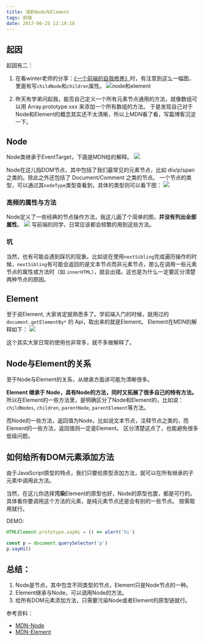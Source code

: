 ```yaml
---
title: 浅析Node与Element
tags: 前端
date: 2017-06-25 12:19:18
---
```


## 起因
起因有二：
1. 在看winter老师的分享：[《一个前端的自我修养》](http://taobaofed.org/blog/2016/03/23/the-growth-of-front-end/)时，有注意到这么一幅图，里面有写`childNode`和`children`属性。
![node和element](/images/2018-03-26-085708.png)

2. 昨天有学弟问起我，能否自己定义一个所有元素节点通用的方法，就像数组可以用 Array.prototype.xxx 来添加一个所有数组的方法。
于是发现自己对于Node和Element的概念其实还不太清晰，所以上MDN看了看，写篇博客沉淀一下。
<!-- more -->
## Node
Node类继承于EventTarget，下面是MDN给的解释。
![](/images/2018-03-26-085711.jpg)

Node在这儿指DOM节点，其中包括了我们最常见的元素节点，比如 div/p/span 之类的。除此之外还包括了 Document/Comment 之类的节点。
一个节点的类型，可以通过其`nodeType`类型查看到，具体的类型则可以看下图：
![](/images/2018-03-26-085712.jpg)

### 高频的属性与方法
Node定义了一些经典的节点操作方法，我这儿画了个简单的图，**并没有列出全部属性**。
![](/images/2018-03-26-085714.jpg)
写前端的同学，日常应该都会频繁的用到这些方法。

### 坑
当然，也有可能会遇到踩坑的现象。比如说在使用`nextSibling`完成遍历操作的时候，`nextSibling`有可能会返回的是文本节点而非元素节点，那么在调用一些元素节点的属性或方法时（如 `innerHTML`），就会出错。这也是为什么一定要区分清楚两种节点的原因。

## Element
至于说Element, 大家肯定就熟悉多了。学前端入门的时候，就用过的 `document.getElementBy*` 的 Api，取出来的就是Element。
Element在MDN的解释如下：
![](/images/2018-03-26-085717.jpg)

这个其实大家日常的使用也非常多，就不多做解释了。

## Node与Element的关系
至于Node与Element的关系，从继承方面讲可能为清晰很多。

**Element 继承于 Node，具有Node的方法，同时又拓展了很多自己的特有方法。**
所以在Element的一些方法里，是明确区分了Node和Element的，比如说：`childNodes`, `children`, `parentNode`, `parentElement`等方法。

而Node的一些方法，返回值为Node，比如说文本节点，注释节点之类的，而Element的一些方法，返回值则一定是Element。
区分清楚这点了，也能避免很多低级问题。

## 如何给所有DOM元素添加方法

由于JavaScript原型的特点，我们只要给原型添加方法，就可以在所有继承的子元素中调用此方法。

当然，在这儿你选择**污染**Element的原型也好，Node的原型也罢，都是可行的。
具体看你要调用这个方法的元素，是纯元素节点还是会有别的一些节点。
按需取用就行。

DEMO:
```javascript
HTMLElement.prototype.sayHi = () => alert('hi')

const p = document.querySelector('p')
p.sayHi()
```

## 总结：

1. Node是节点，其中包含不同类型的节点，Element只是Node节点的一种。
2. Element继承与Node，可以调用Node的方法。
3. 给所有DOM元素添加方法，只需要污染Node或者Element的原型链就行。

参考资料：

- [MDN-Node](https://developer.mozilla.org/zh-CN/docs/Web/API/Node)
- [MDN-Element](https://developer.mozilla.org/zh-CN/docs/Web/API/Element)
